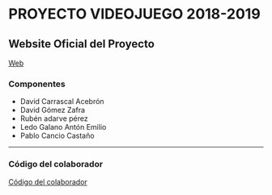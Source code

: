 # PROYECTO VIDEOJUEGO 2018-2019

## Website Oficial del Proyecto

[Web](tecnologiavideojuegos.github.io/proyecto-videojuego-darpa-gamers/)

### Componentes 
  - David Carrascal Acebrón 
  - David Gómez Zafra
  - Rubén adarve pérez
  - Ledo Galano Antón Emilio
  - Pablo Cancio Castaño
  
----
  
### Código del colaborador
[Código del colaborador](https://github.com/TecnologiaVideojuegos/proyecto-videojuego-darpa-gamers/blob/master/CODE_OF_CONDUCT.md)
